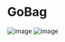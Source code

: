 # GoBag
![image](https://github.com/user-attachments/assets/28d8cef1-f82f-4f79-9996-b88820d05016)
![image](https://github.com/user-attachments/assets/79cf290d-20d4-4975-8955-81cb19e3cd40)

